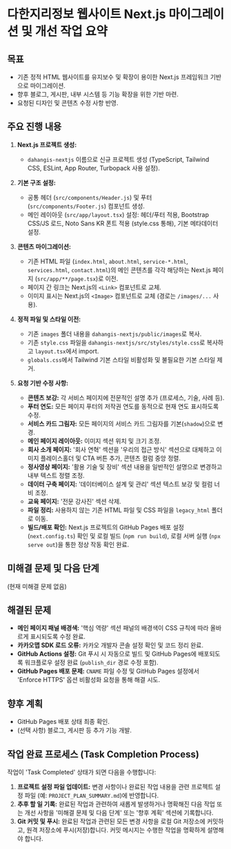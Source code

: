 # 다한지리정보 웹사이트 Next.js 마이그레이션 및 개선 작업 요약

## 목표
- 기존 정적 HTML 웹사이트를 유지보수 및 확장이 용이한 Next.js 프레임워크 기반으로 마이그레이션.
- 향후 블로그, 게시판, 내부 시스템 등 기능 확장을 위한 기반 마련.
- 요청된 디자인 및 콘텐츠 수정 사항 반영.

## 주요 진행 내용

1.  **Next.js 프로젝트 생성:**
    *   `dahangis-nextjs` 이름으로 신규 프로젝트 생성 (TypeScript, Tailwind CSS, ESLint, App Router, Turbopack 사용 설정).

2.  **기본 구조 설정:**
    *   공통 헤더 (`src/components/Header.js`) 및 푸터 (`src/components/Footer.js`) 컴포넌트 생성.
    *   메인 레이아웃 (`src/app/layout.tsx`) 설정: 헤더/푸터 적용, Bootstrap CSS/JS 로드, Noto Sans KR 폰트 적용 (style.css 통해), 기본 메타데이터 설정.

3.  **콘텐츠 마이그레이션:**
    *   기존 HTML 파일 (`index.html`, `about.html`, `service-*.html`, `services.html`, `contact.html`)의 메인 콘텐츠를 각각 해당하는 Next.js 페이지 (`src/app/**/page.tsx`)로 이전.
    *   페이지 간 링크는 Next.js의 `<Link>` 컴포넌트로 교체.
    *   이미지 표시는 Next.js의 `<Image>` 컴포넌트로 교체 (경로는 `/images/...` 사용).

4.  **정적 파일 및 스타일 이전:**
    *   기존 `images` 폴더 내용을 `dahangis-nextjs/public/images`로 복사.
    *   기존 `style.css` 파일을 `dahangis-nextjs/src/styles/style.css`로 복사하고 `layout.tsx`에서 import.
    *   `globals.css`에서 Tailwind 기본 스타일 비활성화 및 불필요한 기본 스타일 제거.

5.  **요청 기반 수정 사항:**
    *   **콘텐츠 보강:** 각 서비스 페이지에 전문적인 설명 추가 (프로세스, 기술, 사례 등).
    *   **푸터 연도:** 모든 페이지 푸터의 저작권 연도를 동적으로 현재 연도 표시하도록 수정.
    *   **서비스 카드 그림자:** 모든 페이지의 서비스 카드 그림자를 기본(`shadow`)으로 변경.
    *   **메인 페이지 레이아웃:** 이미지 섹션 위치 및 크기 조정.
    *   **회사 소개 페이지:** '회사 연혁' 섹션을 '우리의 접근 방식' 섹션으로 대체하고 이미지 플레이스홀더 및 CTA 버튼 추가, 콘텐츠 컬럼 중앙 정렬.
    *   **정사영상 페이지:** '활용 기술 및 장비' 섹션 내용을 일반적인 설명으로 변경하고 내부 텍스트 정렬 조정.
    *   **데이터 구축 페이지:** '데이터베이스 설계 및 관리' 섹션 텍스트 보강 및 컬럼 너비 조정.
    *   **교육 페이지:** '전문 강사진' 섹션 삭제.
    *   **파일 정리:** 사용하지 않는 기존 HTML 파일 및 CSS 파일을 `legacy_html` 폴더로 이동.
    *   **빌드/배포 확인:** Next.js 프로젝트의 GitHub Pages 배포 설정 (`next.config.ts`) 확인 및 로컬 빌드 (`npm run build`), 로컬 서버 실행 (`npx serve out`)을 통한 정상 작동 확인 완료.

## 미해결 문제 및 다음 단계

(현재 미해결 문제 없음)

## 해결된 문제

*   **메인 페이지 패널 배경색:** '핵심 역량' 섹션 패널의 배경색이 CSS 규칙에 따라 올바르게 표시되도록 수정 완료.
*   **카카오맵 SDK 로드 오류:** 카카오 개발자 콘솔 설정 확인 및 코드 정리 완료.
*   **GitHub Actions 설정:** Git 푸시 시 자동으로 빌드 및 GitHub Pages에 배포되도록 워크플로우 설정 완료 (`publish_dir` 경로 수정 포함).
*   **GitHub Pages 배포 문제:** `CNAME` 파일 수정 및 GitHub Pages 설정에서 'Enforce HTTPS' 옵션 비활성화 요청을 통해 해결 시도.

## 향후 계획
- GitHub Pages 배포 상태 최종 확인.
- (선택 사항) 블로그, 게시판 등 추가 기능 개발.

## 작업 완료 프로세스 (Task Completion Process)

작업이 'Task Completed' 상태가 되면 다음을 수행합니다:

1.  **프로젝트 설정 파일 업데이트:** 변경 사항이나 완료된 작업 내용을 관련 프로젝트 설정 파일 (예: `PROJECT_PLAN_SUMMARY.md`)에 반영합니다.
2.  **추후 할 일 기록:** 완료된 작업과 관련하여 새롭게 발생하거나 명확해진 다음 작업 또는 개선 사항을 '미해결 문제 및 다음 단계' 또는 '향후 계획' 섹션에 기록합니다.
3.  **Git 커밋 및 푸시:** 완료된 작업과 관련된 모든 변경 사항을 로컬 Git 저장소에 커밋하고, 원격 저장소에 푸시(저장)합니다. 커밋 메시지는 수행한 작업을 명확하게 설명해야 합니다.
